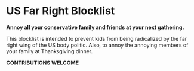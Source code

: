 # US Far Right Blocklist

**Annoy all your conservative family and friends at your next gathering.**

This blocklist is intended to prevent kids from being radicalized by the far right wing of the US body politic. Also, to annoy the annoying members of your family at Thanksgiving dinner.

**CONTRIBUTIONS WELCOME**
